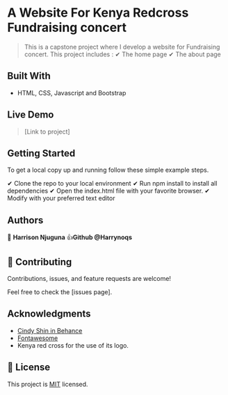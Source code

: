 # A Website For Kenya Redcross Fundraising concert

> This is a capstone project where I develop a website for Fundraising concert.
> This project includes :
✔ The home page
✔ The about page


## Built With

- HTML, CSS, Javascript and Bootstrap


## Live Demo
> [Link to project]


## Getting Started

To get a local copy up and running follow these simple example steps.

✔ Clone the repo to your local environment
✔ Run npm install to install all dependencies
✔ Open the index.html file with your favorite browser.
✔ Modify with your preferred text editor

## Authors

👤 **Harrison Njuguna**
👍**Github @Harrynoqs**



## 🤝 Contributing

Contributions, issues, and feature requests are welcome!

Feel free to check the [issues page].

## Acknowledgments

- [Cindy Shin in Behance](https://www.behance.net/adagio07)
- [Fontawesome](https://fontawesome.com/icons)
- Kenya red cross for the use of its logo.

## 📝 License

This project is [MIT](./LICENSE) licensed.